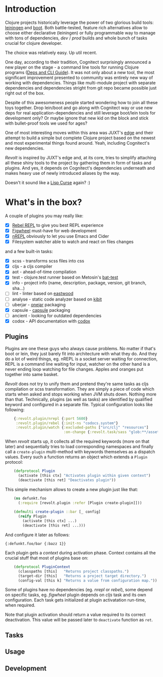 # Introduction

Clojure projects historically leverage the power of two glorious build tools: [leiningen](https://leiningen.org/) and [boot](http://boot-clj.com/). Both battle-tested,
feature rich alternatives allow to choose either declarative (leiningen) or fully programmable way to manage with tons of dependencies, _dev_ / _prod_ builds and whole
bunch of tasks crucial for clojure developer.

The choice was relatively easy. Up util recent.

One day, according to their tradition, Cognitect surprisingly announced a new player on the stage - a command line tools for running Clojure programs 
([Deps and CLI Guide](https://clojure.org/guides/deps_and_cli)). It was not only about a new tool, the most significant improvement presented to community was 
entirely new way of working with dependencies. Things like multi-module project with separate dependencies and dependencies stright from git repo became possible
just right out of the box.

Despite of this awesomeness people started wondering how to join all these toys together. Drop lein/boot and go along with Cognitect way or use new deps for 
real application-dependencies and still leverage boot/lein tools for development only? Or maybe ignore that new kid on the block and stick with bullet-proof
tools we used for ages?

One of most interesting moves within this area was JUXT's [edge](https://juxt.pro/blog/posts/edge.html) and their attempt to build a simple but complete Clojure project
based on the newest and most experimental things found around. Yeah, including Cognitect's new dependencies.

_Revolt_ is inspired by JUXT's edge and, at its core, tries to simplify attaching all these shiny tools to the project by gathering them in form of tasks and plugins.
And yes, it depends on Cognitect's dependencies underneath and makes heavy use of newly introduced aliases by the way.

Doesn't it sound like a [Lisp Curse](http://www.winestockwebdesign.com/Essays/Lisp_Curse.html) again? :)

# What's in the box?

A couple of plugins you may really like:

- [x] [Rebel REPL](https://github.com/bhauman/rebel-readline) to give you best REPL experience
- [x] [Figwheel](https://github.com/bhauman/lein-figwheel) must-have for web development
- [x] [nREPL](https://github.com/clojure/tools.nrepl) obviously to let you use Emacs and Cider
- [x] Filesystem watcher able to watch and react on files changes

and a few built-in tasks:

- [x] scss - transforms scss files into css
- [x] cljs - a cljs compiler
- [x] aot - ahead-of-time compilation
- [x] test - clojure.test runner based on Metosin's [bat-test](https://github.com/metosin/bat-test)
- [x] info - project info (name, description, package, version, git branch, sha...)
- [ ] lint - linter based on [eastwood](https://github.com/jonase/eastwood)
- [ ] analyse - static code analyzer based on [kibit](https://github.com/jonase/kibit)
- [ ] uberjar - [onejar](http://one-jar.sourceforge.net/) packaging
- [x] capsule - [capsule](http://www.capsule.io) packaging
- [ ] ancient - looking for outdated dependencies
- [x] codox - API documentation with [codox](https://github.com/weavejester/codox)

## Plugins

Plugins are one these guys who always cause problems. No matter if that's boot or lein, they just barely fit into architecture with what they do. And they do a lot of
weird things, eg. nREPL is a socket server waiting for connection, REPL is a command line waiting for input, watcher on the other hand is a never ending loop watching
for file changes. Apples and oranges put together into same basket.

_Revolt_ does not try to unify them and pretend they're same tasks as cljs compilation or scss transformation. They are simply a piece of code which starts when asked and
stops working when JVM shuts down. Nothing more than that. Technically, plugins (as well as tasks) are identified by qualified keyword and configured in a separate file.
Typical configuration looks like following:

```clojure
    {:revolt.plugin/nrepl {:port 5600}
     :revolt.plugin/rebel {:init-ns "codocs.system"}
     :revolt.plugin/watch {:excluded-paths ["src/clj" "resources"]
                           :on-change {:revolt.task/sass "glob:**/assets/styles/*.scss"}}}
```

When _revolt_ starts up, it collects all the required keywords (more on that later) and sequentially tries to load corresponding namespaces and finally call a `create-plugin`
multi-method with keywords themselves as a dispatch values. Every such a function returns an object which extends a `Plugin` protocol:

```clojure
    (defprotocol Plugin
      (activate [this ctx] "Activates plugin within given context")
      (deactivate [this ret] "Deactivates plugin"))
```

This simple mechanism allows to create a new plugin just like that:

```clojure
    (ns defunkt.foo
      (:require [revolt.plugin :refer [Plugin create-plugin]]))
      
    (defmulti create-plugin ::bar [_ config]
      (reify Plugin
        (activate [this ctx] ...)
        (deactivate [this ret] ...)))
```

And configure it later as follows:
    
    {:defunkt.foo/bar {:bazz 1}}
    
Each plugin gets a _context_ during activation phase. Context contains all the crucial stuff that most of plugins base on:

```clojure
    (defprotocol PluginContext
      (classpaths [this]   "Returns project classpaths.")
      (target-dir [this]   "Returns a project target directory.")
      (config-val [this k] "Returns a value from configuration map."))
```

Some of plugins have no dependencies (eg. _nrepl_ or _rebel_), some depend on specific tasks, eg. _figwheel_ plugin depends
on _cljs_ task and its own configuration. Each task gets initialized at plugin activatation run-time, when required.

Note that plugin activation should return a value required to its correct deactivation. This value will be passed later to `deactivate` 
function as `ret`.

## Tasks

## Usage

## Development
